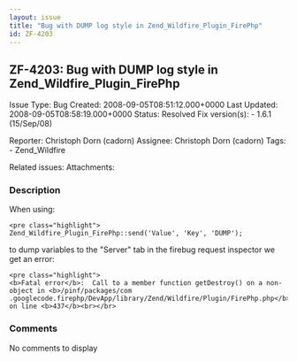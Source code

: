 ```yaml
---
layout: issue
title: "Bug with DUMP log style in Zend_Wildfire_Plugin_FirePhp"
id: ZF-4203
---
```


ZF-4203: Bug with DUMP log style in Zend\_Wildfire\_Plugin\_FirePhp
-------------------------------------------------------------------

 Issue Type: Bug Created: 2008-09-05T08:51:12.000+0000 Last Updated: 2008-09-05T08:58:19.000+0000 Status: Resolved Fix version(s): - 1.6.1 (15/Sep/08)
 
 Reporter:  Christoph Dorn (cadorn)  Assignee:  Christoph Dorn (cadorn)  Tags: - Zend\_Wildfire
 
 Related issues: 
 Attachments: 
### Description

When using:

 
    <pre class="highlight">
    Zend_Wildfire_Plugin_FirePhp::send('Value', 'Key', 'DUMP');


to dump variables to the "Server" tab in the firebug request inspector we get an error:

 
    <pre class="highlight">
    <b>Fatal error</b>:  Call to a member function getDestroy() on a non-object in <b>/pinf/packages/com
    .googlecode.firephp/DevApp/library/Zend/Wildfire/Plugin/FirePhp.php</b> on line <b>437</b><br></br>

 

 

### Comments

No comments to display